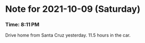 # Note for 2021-10-09 (Saturday)
### Time: 8:11 PM

Drive home from Santa Cruz yesterday. 11.5 hours in the car.
